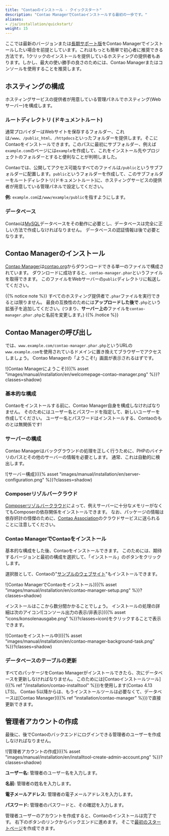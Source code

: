 ```yaml
---
title: "Contaoのインストール - クイックスタート"
description: "Contao ManagerでContaoインストールする最初の一歩です。"
aliases:
- /ja/installation/quickstart/
weight: 15
---
```


ここでは最新のバージョンまたは[長期サポート版](https://docs.contao.org/manual/en/installation/update-contao/#long-term-support-versions)をContao Managerでインストールしたい場合を前提としています。これはもっとも簡単で初心者に推奨できる方法です。1クリックのインストールを提供しているホスティングの提供者もあります。しかし、最大の使い勝手の良さのためには、Contao Managerまたはコンソールを使用することを推奨します。

## ホスティングの構成

ホスティングサービスの提供者が用意している管理パネルでホスティング(Webサーバー)を構成します。

### ルートディレクトリ (ドキュメントルート)

通常プロバイダーはWebサイトを保存するフォルダー、これは`/www`、`/public_html`、`/httpdocs`といったフォルダーを提供します。そこにContaoをインストールできます。このパスに最初にサブフォルダー、例えば`example.com`のページには`example`を作成して、これをインストール先やプロジェクトのフォルダーとすると便利なことが判明しました。

Contaoでは、公開してアクセス可能なすべてのファイルは`/public`というサブフォルダーに配置します。`public`というフォルダーを作成して、このサブフォルダーをルートディレクトリ(ドキュメントルート)に、ホスティングサービスの提供者が用意している管理パネルで設定してください。

**例:** `example.com`は`/www/example/public`を指すようにします。

### データベース

Contaoは[MySQL](../../installation/system-requirements/#mysql-minimum-requirements)データベースをその動作に必要とし、データベースは完全に正しい方法で作成しなければなりません。
データベースの認証情報は後で必要となります。


## Contao Managerのインストール

[Contao Manager](../../installation/contao-manager/)は[contao.org](https://contao.org/en/download)からダウンロードできる単一のファイルで構成されています。
ダウンロードに成功すると、`contao-manager.phar`というファイルを取得できます。
このファイルをWebサーバーの`public`ディレクトリに転送してください。

{{% notice note %}}
すべてのホスティング提供者で`.phar`ファイルを実行できるとは限りません。
最良の互換性のためには<b>アップロードした後で</b>`.php`という拡張子を追加してください。(つまり、<b>サーバー上の</b>ファイルを`contao-manager.phar.php`と名前を変更します。)
{{% /notice %}}

## Contao Managerの呼び出し

では、`www.example.com/contao-manager.phar.php`というURLの`www.example.com`を使用されているドメインに置き換えてブラウザーでアクセスしましょう。
Contao Managerの「ようこそ!」画面が表示されるはずです。

![Contao Managerにようこそ]({{% asset "images/manual/installation/en/welcomepage-contao-manager.png" %}}?classes=shadow)

### 基本的な構成

Contaoをインストールする前に、Contao Manager自身を構成しなければなりません。
そのためにはユーザー名とパスワードを指定して、新しいユーザーを作成してください。
ユーザー名とパスワードはインストールする、Contaoのものとは無関係です!


### サーバーの構成

Contao Managerはバックグラウンドの処理を正しく行うために、PHPのバイナリのパスとその他のサーバーの情報を必要とします。
通常、これは自動的に検出します。

![サーバー構成]({{% asset "images/manual/installation/en/server-configuration.png" %}}?classes=shadow)


### Composerリゾルバークラウド

[Composerリゾルバークラウド](https://composer-resolver.cloud/)によって、例えサーバーに十分なメモリーがなくてもComposerの依存関係をインストールできます。
なお、パッケージの情報は依存奸計の怪傑のために、[Contao Association](https://association.contao.org/)のクラウドサービスに送られることに注意してください。


### Contao ManagerでContaoをインストール

基本的な構成をした後、Contaoをインストールできます。
このためには、期待するバージョンと最初の構成を選択して、「インストール」のボタンをクリックします。

選択肢として、Contaoの"[サンプルのウェブサイト](https://demo.contao.org/)"もインストールできます。

![Contao ManagerでContaoをインストール]({{% asset "images/manual/installation/en/contao-manager-setup.png" %}}?classes=shadow)

インストールはここから数分間かかることでしょう。
インストールの処理の詳細は次のアイコン![コンソール出力の表示/非表示]({{% asset "icons/konsolenausgabe.png" %}}?classes=icon)をクリックすることで表示できます。


![Contaoをインストール中]({{% asset "images/manual/installation/en/contao-manager-background-task.png" %}}?classes=shadow)


### データベースのテーブルの更新

すべてのパッケージをContao Managerがインストールできたら、次にデータベースを更新しなければなりません。
このためには[Contaoインストールツール]({{% ref "/installation/contao-installtool" %}})を使用します(Contao 4.13 LTS)。
Contao 5以降からは、もうインストールツールは必要なくて、データベースは[Contao Manager]({{% ref "installation/contao-manager" %}})で直接更新できます。


## 管理者アカウントの作成

最後に、後でContaoのバックエンドにログインできる管理者のユーザーを作成しなければなりません。

![管理者アカウントの作成]({{% asset "images/manual/installation/en/installtool-create-admin-account.png" %}}?classes=shadow)

**ユーザー名:** 管理者のユーザー名を入力します。

**名前:** 管理者の姓名を入力します。

**電子メールアドレス:** 管理者の電子メールアドレスを入力します。

**パスワード:** 管理者のパスワードと、その確認を入力します。

管理者ユーザーのアカウントを作成すると、Contaoのインストールは完了です。
右下のボタンのリンクからバックエンドに進めます。
そこで[最初のスタートページ](../../guides/add-first-index-page/)を作成できます。
